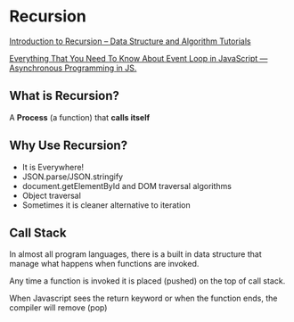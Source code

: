 # Recursion
 
[Introduction to Recursion – Data Structure and Algorithm Tutorials](https://www.geeksforgeeks.org/introduction-to-recursion-data-structure-and-algorithm-tutorials/)

[Everything That You Need To Know About Event Loop in JavaScript — Asynchronous Programming in JS.](https://medium.com/@aditya.shukla278/everything-you-need-to-know-about-event-loop-in-javascript-1f14f94e5ab6)


## What is Recursion?

A <strong>Process</strong> (a function) that <strong>calls itself</strong>

## Why Use Recursion?
<ul>
    <li>It is Everywhere!</li>
    <li>JSON.parse/JSON.stringify</li>
    <li>document.getElementById and DOM traversal algorithms</li>
    <li>Object traversal</li>
    <li>Sometimes it is cleaner alternative to iteration</li>
</ul>

## Call Stack

In almost all program languages, there is a built in data structure that manage what happens when functions are invoked.

Any time a function is invoked it is placed (pushed) on the top of call stack.

When Javascript sees the return keyword or when the function ends, the compiler will remove (pop)




